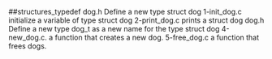 ##structures_typedef
dog.h Define a new type struct dog
1-init_dog.c  initialize a variable of type struct dog
2-print_dog.c prints a struct dog
dog.h Define a new type dog_t as a new name for the type struct dog
4-new_dog.c.  a function that creates a new dog.
5-free_dog.c a function that frees dogs.
